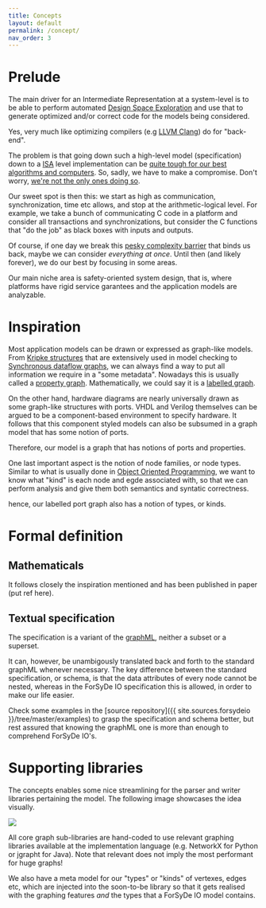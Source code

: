 ```yaml
---
title: Concepts
layout: default
permalink: /concept/
nav_order: 3
---
```


# Prelude

The main driver for an Intermediate Representation at a system-level is
to be able to perform automated [Design Space Exploration]({{site.projects.idesyde}})
and use that to generate optimized and/or correct code for the models
being considered.

Yes, very much like optimizing compilers (e.g [LLVM Clang](https://clang.llvm.org/)) do for "back-end".

The problem is that going down such a high-level model (specification) down to a [ISA](https://en.wikipedia.org/wiki/Instruction_set_architecture)
level implementation can be [quite tough for our best algorithms and computers](https://en.wikipedia.org/wiki/NP-hardness).
So, sadly, we have to make a compromise. Don't worry, [we're not the only ones doing so](https://mlir.llvm.org/).

Our sweet spot is then this: we start as high as communication, synchronization, time etc allows, and stop
at the arithmetic-logical level. For example, we take a bunch of communicating C code in a platform and consider
all transactions and synchronizations, but consider the C functions that "do the job" as black boxes with inputs
and outputs.

Of course, if one day we break this [pesky complexity barrier](https://en.wikipedia.org/wiki/P_versus_NP_problem) that
binds us back, maybe we can consider _everything at once_. Until then (and likely forever), we do our best by focusing in some areas.

Our main niche area is safety-oriented system design, that is, where platforms have rigid service garantees and
the application models are analyzable. 

# Inspiration

Most application models can be drawn or expressed as graph-like models. From [Kripke structures](https://en.wikipedia.org/wiki/Kripke_structure_(model_checking)) that are extensively
used in model checking to [Synchronous dataflow graphs](http://literature.cdn.keysight.com/litweb/pdf/ads15/ptolemy/pt093.html), we can always find a way to put all information we require
in a "some metadata". Nowadays this is usually called a [property graph](https://en.wikipedia.org/wiki/Graph_database#Labeled-property_graph). 
Mathematically, we could say it is a [labelled graph](https://en.wikipedia.org/wiki/Graph_labeling).

On the other hand, hardware diagrams are nearly universally drawn as some graph-like structures with ports.
VHDL and Verilog themselves can be argued to be a component-based environment to specify hardware. It follows
that this component styled models can also be subsumed in a graph model that has some notion of ports.

Therefore, our model is a graph that has notions of ports and properties. 

One last important aspect is the notion of node families, or node types. Similar to what is usually
done in [Object Oriented Programming](https://en.wikipedia.org/wiki/Object-oriented_programming), we want to know what "kind" is each node and egde associated with, so that we
can perform analysis and give them both semantics and syntatic correctness.

hence, our labelled port graph also has a notion of types, or kinds.

# Formal definition

## Mathematicals

It follows closely the inspiration mentioned and has been published in paper (put ref here). 

## Textual specification

The specification is a variant of the [graphML](http://graphml.graphdrawing.org/primer/graphml-primer.html), neither a subset or a superset.

It can, however, be unambigously translated back and forth to the standard graphML whenever
necessary. The key difference between the standard specification, or schema, is that the
data attributes of every node cannot be nested, whereas in the ForSyDe IO specification
this is allowed, in order to make our life easier.

Check some examples in the [source repository]({{ site.sources.forsydeio }}/tree/master/examples)
to grasp the specification and schema better,
but rest assured that knowing the graphML one is more than enough to
comprehend ForSyDe IO's.

# Supporting libraries

The concepts enables some nice streamlining for the parser and writer libraries
pertaining the model. The following image showcases the idea visually.

<img src="{{ site.baseurl }}/assets/images/svg/forsydeio-impl.svg" />

All core graph sub-libraries are hand-coded to use relevant graphing
libraries available at the implementation language (e.g. NetworkX for Python
or jgrapht for Java). Note that relevant does not imply the most performant for
huge graphs!

We also have a meta model for our "types" or "kinds" of vertexes, edges etc, which
are injected into the soon-to-be library so that it gets realised with the graphing
features _and_ the types that a ForSyDe IO model contains.

